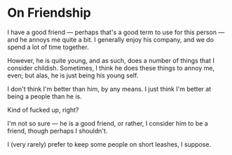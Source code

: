 On Friendship
=============

I have a good friend — perhaps that's a good term to use for this person — and he annoys me quite a bit. I generally enjoy his company, and we do spend a lot of time together.

However, he is quite young, and as such, does a number of things that I consider childish. Sometimes, I think he does these things to annoy me, even; but alas, he is just being his young self.

I don't think I'm better than him, by any means. I just think I'm better at being a people than he is.

Kind of fucked up, right?

I'm not so sure — he is a good friend, or rather, I consider him to be a friend, though perhaps I shouldn't.

I (very rarely) prefer to keep some people on short leashes, I suppose.